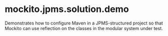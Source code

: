 # mockito.jpms.solution.demo
Demonstrates how to configure Maven in a JPMS-structured project so that Mockito can use reflection on the classes in the modular system under test.
